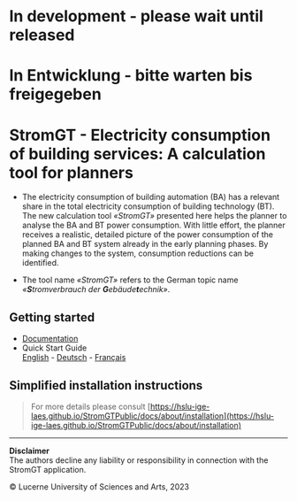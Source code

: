 # In development - please wait until released
# In Entwicklung - bitte warten bis freigegeben

# StromGT - Electricity consumption of building services: A calculation tool for planners
- The electricity consumption of building automation (BA) has a relevant share in the total electricity consumption of building technology (BT). The new calculation tool _«StromGT»_ presented here helps the planner to analyse the BA and BT power consumption. With little effort, the planner receives a realistic, detailed picture of the power consumption of the planned BA and BT system already in the early planning phases. By making changes to the system, consumption reductions can be identified.

- The tool name _«StromGT»_ refers to the German topic name _«**S**tromverbrauch der **G**ebäude**t**echnik»_. 

## Getting started
- [Documentation](https://hslu-ige-laes.github.io/StromGTPublic/)<br>
- Quick Start Guide<br>
  [English](https://hslu-ige-laes.github.io/StromGTPublic/docs/quickStartGuide/en/) - [Deutsch](https://hslu-ige-laes.github.io/StromGTPublic/docs/quickStartGuide/de/) - [Français](https://hslu-ige-laes.github.io/StromGTPublic/docs/quickStartGuide/fr/)

## Simplified installation instructions
> For more details please consult [https://hslu-ige-laes.github.io/StromGTPublic/docs/about/installation](https://hslu-ige-laes.github.io/StromGTPublic/docs/about/installation)

<hr>

**Disclaimer**<br>
The authors decline any liability or responsibility in connection with the StromGT application.

&copy; Lucerne University of Sciences and Arts, 2023

